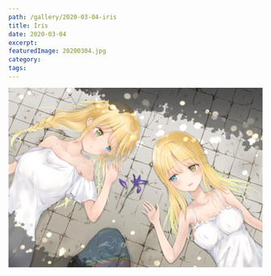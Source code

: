 ```yaml
---
path: /gallery/2020-03-04-iris
title: Iris
date: 2020-03-04
excerpt:
featuredImage: 20200304.jpg
category:
tags:
---
```


![](20200304.jpg)
